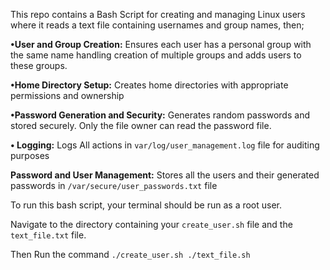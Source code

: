 This repo contains a Bash Script for creating and managing Linux users where it reads a text file containing usernames and group names, then; 

**•User and Group Creation:** Ensures each user has a personal group with the same name handling creation of multiple groups and adds users to these groups.

**•Home Directory Setup:** Creates home directories with appropriate permissions and ownership

**•Password Generation and Security:** Generates random passwords and stored securely. Only the file owner can read the password file.

**• Logging:** Logs All actions in `var/log/user_management.log` file for auditing purposes

 **Password and User Management:** Stores all the users and their generated passwords in `/var/secure/user_passwords.txt` file

 To run this bash script, your terminal should be run as a root user.

 Navigate to the directory containing your `create_user.sh` file and the `text_file.txt` file.
 

 Then Run the command `./create_user.sh ./text_file.sh`



